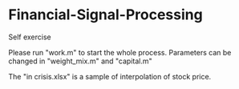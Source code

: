 # Financial-Signal-Processing
Self exercise

Please run "work.m" to start the whole process.
Parameters can be changed in "weight_mix.m" and "capital.m"

The "in crisis.xlsx" is a sample of interpolation of stock price.
